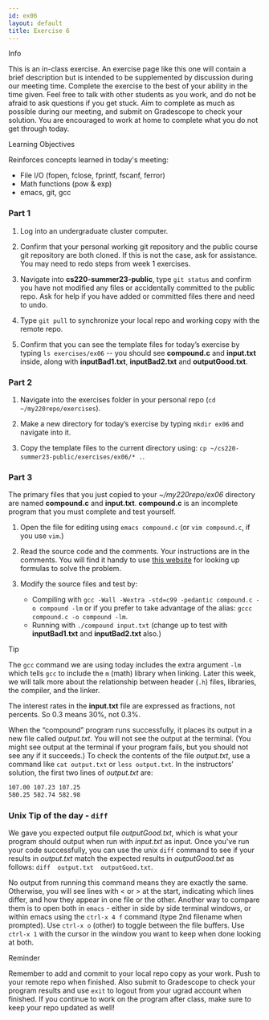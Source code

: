 ```yaml
---
id: ex06
layout: default
title: Exercise 6
---
```


<div class='admonition info'>
<div class='title'>Info</div>
<div class='content'>
<p>This is an in-class exercise. An exercise page like this one will contain a brief description but is intended to be supplemented by discussion during our meeting time. Complete the exercise to the best of your ability in the time given. Feel free to talk with other students as you work, and do not be afraid to ask questions if you get stuck. Aim to complete as much as possible during our meeting, and submit on Gradescope to check your solution. You are encouraged to work at home to complete what you do not get through today.</p>
</div>
</div>

<div class='admonition tip'>
<div class='title'>Learning Objectives</div>
<div class='content'>
<p>Reinforces concepts learned in today's meeting:</p>
<ul>
<li>File I/O (fopen, fclose, fprintf, fscanf, ferror)</li>
<li>Math functions (pow &amp; exp)</li>
<li>emacs, git, gcc</li>
</ul>
</div>
</div>

### Part 1
1.	Log into an undergraduate cluster computer.

2.	Confirm that your personal working git repository and the public course git repository are both cloned.  If this is not the case, ask for assistance.  You may need to redo steps from week 1 exercises.

3.	Navigate into **cs220-summer23-public**, type `git status` and confirm you have not modified any files or accidentally committed to the public repo. Ask for help if you have added or committed files there and need to undo.

4.	Type `git pull` to synchronize your local repo and working copy with the remote repo.

5.	Confirm that you can see the template files for today’s exercise by typing `ls exercises/ex06` -- you should see **compound.c** and **input.txt** inside, along with **inputBad1.txt**, **inputBad2.txt** and **outputGood.txt**.


### Part 2
1.	Navigate into the exercises folder in your personal repo (`cd ~/my220repo/exercises`).

2.	Make a new directory for today’s exercise by typing `mkdir ex06` and navigate into it.

3.	Copy the template files to the current directory using: `cp ~/cs220-summer23-public/exercises/ex06/* .`.


### Part 3
The primary files that you just copied to your *~/my220repo/ex06* directory are named **compound.c** and **input.txt**.  **compound.c** is an incomplete program that you must complete and test yourself.

1.	Open the file for editing using `emacs compound.c` (or `vim compound.c`, if you use `vim`.)

2.	Read the source code and the comments.  Your instructions are in the comments. You will find it handy to use [this website](https://www.calculatorsoup.com/calculators/financial/compound-interest-calculator.php) for looking up formulas to solve the problem.

3.	Modify the source files and test by:
	*	Compiling with `gcc -Wall -Wextra -std=c99 -pedantic compound.c -o compound -lm` or if you prefer to take advantage of the alias: `gccc compound.c -o compound -lm`.
	*	Running with `./compound input.txt` (change up to test with **inputBad1.txt** and **inputBad2.txt** also.)

<div class='admonition tip'>
<div class='title'>Tip</div>
<div class='content'>
<p>The <code>gcc</code> command we are using today includes the extra argument <code>-lm</code> which tells <code>gcc</code> to include the <code>m</code> (math) library when linking. Later this week, we will talk more about the relationship between header (<code>.h</code>) files, libraries, the compiler, and the linker.</p>
<p>The interest rates in the <strong>input.txt</strong> file are expressed as fractions, not percents. So 0.3 means 30%, not 0.3%.</p>
</div>
</div>

When the “compound” program runs successfully, it places its output in a new file called *output.txt*. You will not see the output at the terminal. (You might see output at the terminal if your program fails, but you should not see any if it succeeds.)  To check the contents of the file *output.txt*, use a command like `cat output.txt` or `less output.txt`. In the instructors’ solution, the first two lines of *output.txt* are: 

```bash
107.00 107.23 107.25
580.25 582.74 582.98
```

### Unix Tip of the day - `diff`
We gave you expected output file *outputGood.txt*, which is what your program should output when run with *input.txt* as input. Once you've run your code successfully, you can use the unix `diff` command to see if your results in *output.txt* match the expected results in *outputGood.txt* as follows: `diff  output.txt  outputGood.txt`.

No output from running this command means they are exactly the same. Otherwise, you will see lines with &lt; or &gt; at the start, indicating which lines differ, and how they appear in one file or the other. Another way to compare them is to open both in `emacs` - either in side by side terminal windows, or within emacs using the `ctrl-x 4 f` command (type 2nd filename when prompted). Use `ctrl-x o` (other) to toggle between the file buffers. Use `ctrl-x 1` with the cursor in the window you want to keep when done looking at both.

<div class='admonition tip'>
<div class='title'>Reminder</div>
<div class='content'>
<p>Remember to add and commit to your local repo copy as your work. Push to your remote repo when finished. Also submit to Gradescope to check your program results and use <code>exit</code> to logout from your ugrad account when finished. If you continue to work on the program after class, make sure to keep your repo updated as well!</p>
</div>
</div>
